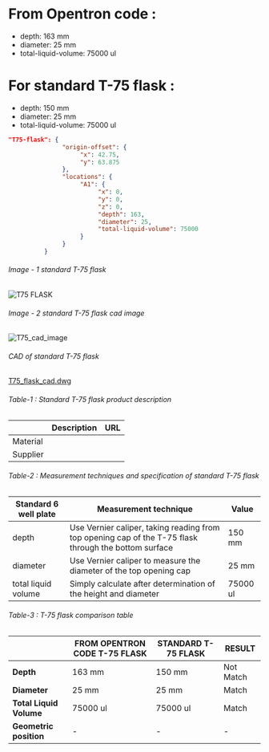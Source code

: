 # From Opentron code :

- depth: 163 mm
- diameter: 25 mm
- total-liquid-volume: 75000 ul

# For standard T-75 flask :

- depth:  150 mm
- diameter: 25 mm
- total-liquid-volume: 75000 ul

```json T-25_flask code
"T75-flask": {
               "origin-offset": {
                    "x": 42.75,
                    "y": 63.875
               },
               "locations": {
                    "A1": {
                         "x": 0,
                         "y": 0,
                         "z": 0,
                         "depth": 163,
                         "diameter": 25,
                         "total-liquid-volume": 75000
                    }
               }
          }
```



###### Image - 1 standard T-75 flask

![T75 FLASK](https://user-images.githubusercontent.com/51780510/169042643-a5610073-9748-43d5-a68d-1dd3de17dc91.jpeg)



###### Image - 2 standard T-75 flask cad image

![T75_cad_image](https://user-images.githubusercontent.com/51780510/169042693-27bc7d3e-0ce9-41a9-adba-8ac7322ac046.JPG)


###### CAD of standard T-75 flask

 [T75_flask_cad.dwg](T75_flask_cad.dwg) 



###### Table-1 : Standard T-75 flask product description

|          | Description | URL  |
| -------- | ----------- | ---- |
| Material |             |      |
| Supplier |             |      |





###### Table-2 : Measurement techniques and specification of standard T-75 flask

| Standard 6 well plate | Measurement technique                                        | Value    |
| --------------------- | ------------------------------------------------------------ | -------- |
| depth                 | Use Vernier caliper, taking reading from top opening cap of the T-75 flask through the bottom surface | 150 mm   |
| diameter              | Use Vernier caliper to measure the diameter of the top opening cap | 25 mm    |
| total liquid volume   | Simply calculate after determination of the height and diameter | 75000 ul |



###### Table-3 : T-75 flask comparison table

|                         | FROM OPENTRON CODE T-75 FLASK | STANDARD T-75 FLASK | RESULT    |
| ----------------------- | ----------------------------- | ------------------- | --------- |
| **Depth**               | 163 mm                        | 150 mm              | Not Match |
| **Diameter**            | 25 mm                         | 25 mm               | Match     |
| **Total Liquid Volume** | 75000 ul                      | 75000 ul            | Match     |
| **Geometric position**  | -                             | -                   | -         |
